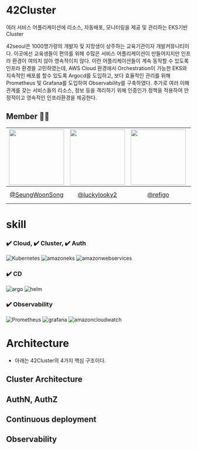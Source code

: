 # 42Cluster 
여러 서비스 어플리케이션에 리소스, 자동배포, 모니터링을 제공 및 관리하는 EKS기반 Cluster

42seoul은 1000명가량의 개발자 및 지망생이 상주하는 교육기관이자 개발커뮤니티이다. 이곳에선 교육생들이 편의를 위해 수많은 서비스 어플리케이션이 만들어지지만 인프라 환경이 여의치 않아 영속적이지 않다.
이런 어플리케이션들이 계속 동작할 수 있도록 인프라 환경을 고민하였는데, AWS Cloud 환경에서 Orchestration이 가능한 EKS와 지속적인 배포를 할수 있도록 Argocd를 도입하고, 
보다 효율적인 관리를 위해 Prometheus 및 Grafana를 도입하여 Observability를 구축하였다. 추가로 여러 이해관계를 갖는 서비스들의 리소스, 정보 등을 격리하기 위해 인증인가 정책을 적용하여 안정적이고 영속적인 인프라환경을 제공한다.


## Member 🧑‍💻
|<img src="https://avatars.githubusercontent.com/u/38645951?v=4" width="150" height="150"/>|<img src="https://avatars.githubusercontent.com/u/85822311?v=4" width="150" height="150"/>|<img src="https://avatars.githubusercontent.com/u/64242999?v=4" width="150" height="150"/>|<img src="https://avatars.githubusercontent.com/u/54902347?v=4" width="150" height="150"/>|<img src="https://avatars.githubusercontent.com/u/47941251?v=4" width="150" height="150"/>|
|:-:|:-:|:-:|:-:|:-:|
|[@SeungWoonSong](https://github.com/SeungWoonSong)|[@luckylooky2](https://github.com/luckylooky2)|[@refigo](https://github.com/refigo)|[@Han-Joon-Hyeok](https://github.com/Han-Joon-Hyeok)|[@seongtaekkim](https://github.com/seongtaekkim)|


# skill
### ✔️ Cloud, ✔️ Cluster, ✔️ Auth
![Kubernetes](https://img.shields.io/badge/kubernetes-%23326ce5.svg?style=for-the-badge&logo=kubernetes&logoColor=white)
![amazoneks](https://img.shields.io/badge/EKS-FF9900?style=for-the-badge&logo=amazoneks&logoColor=white)
![amazonwebservices](https://img.shields.io/badge/AWS-232F3E?style=for-the-badge&logo=amazonwebservices&logoColor=white)

### ✔️ CD
![argo](https://img.shields.io/badge/ARGOCD-EF7B4D?style=for-the-badge&logo=argo&logoColor=white)
![helm](https://img.shields.io/badge/helm-0F1689?style=for-the-badge&logo=helm&logoColor=white)

### ✔️ Observability
![Prometheus](https://img.shields.io/badge/Prometheus-E6522C?style=for-the-badge&logo=Prometheus&logoColor=white)
![grafana](https://img.shields.io/badge/grafana-F46800?style=for-the-badge&logo=grafana&logoColor=white)
![amazoncloudwatch](https://img.shields.io/badge/CLOWDWATCH-FF4F8B?style=for-the-badge&logo=amazoncloudwatch&logoColor=white)


# Architecture
- 아래는 42Cluster의 4가지 핵심 구조이다.

## Cluster Architecture


## AuthN, AuthZ


## Continuous deployment


## Observability
